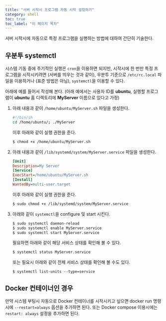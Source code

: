```yaml
---
title: "서버 시작시 프로그램 자동 시작 설정하기"
category: shell
toc: true
toc_label: "이 페이지 목차"
---
```


서버 시작시에 자동으로 특정 프로그램을 실행하는 방법에 대하여 간단히 기술한다.

## 우분투 systemctl
시스템 기동 중에 주기적인 실행은 `cron`을 이용하면 되지만, 시작시에 한 번만 특정 프로그램을 시작시키려면 (서버를 띄우는 것과 같이), 우분투 기준으로 `/etc/rc.local` 파일을 이용하거나 (표준 방법은 아님), `systemctl`을 이용할 수 있다.

아래에 예를 들어서 작성해 본다. (아래 예에서는 사용자 ID를 **ubuntu**, 실행할 프로그램이 **ubuntu** 홈 디렉토리에 **MyServer** 이름으로 있다고 가정)

1. 아래 내용과 같이 `/home/ubuntu/MyServer.sh` 파일을 생성한다.
   ```bash
   #!/bin/sh
   cd /home/ubuntu/; ./MyServer
   ```
   이후 아래와 같이 실행 권한을 준다.
   ```bash
   $ chmod +x /home/ubuntu/MyServer.sh
   ```
1. 아래 내용과 같이 `/lib/systemd/system/MyServer.service` 파일을 생성한다.
   ```ini
   [Unit]
   Description=My Server
   [Service]
   ExecStart=/home/ubuntu/MyServer.sh
   [Install]
   WantedBy=multi-user.target
   ```
   이후 아래와 같이 실행 권한을 준다.
   ```bash
   $ sudo chmod +x /lib/systemd/system/MyServer.service
   ```
1. 아래와 같이 `systemctl`을 configure 및 start 시킨다.
   ```bash
   $ sudo systemctl daemon-reload
   $ sudo systemctl enable MyServer.service
   $ sudo systemctl start MyServer.service
   ```
   필요하면 아래와 같이 해당 서비스 상태를 확인해 볼 수 있다.
   ```bash
   $ systemctl status MyServer.service
   ```
   또는 필요시 아래와 같이 전체 서비스 상태를 확인해 볼 수도 있다.
   ```   
   $ systemctl list-units --type=service
   ```

## Docker 컨테이너인 경우
만약 시스템 부팅시 자동으로 Docker 컨테이너를 시작시키고 싶으면 docker run 명령시에 `--restart=always` 옵션을 추가하면 된다.  또는 Docker compose 이용시에는 `restart: always` 설정을 추가하면 된다.
